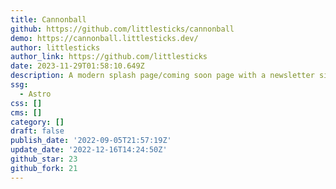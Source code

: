 ```yaml
---
title: Cannonball
github: https://github.com/littlesticks/cannonball
demo: https://cannonball.littlesticks.dev/
author: littlesticks
author_link: https://github.com/littlesticks
date: 2023-11-29T01:58:10.649Z
description: A modern splash page/coming soon page with a newsletter sign up form
ssg:
  - Astro
css: []
cms: []
category: []
draft: false
publish_date: '2022-09-05T21:57:19Z'
update_date: '2022-12-16T14:24:50Z'
github_star: 23
github_fork: 21
---
```

